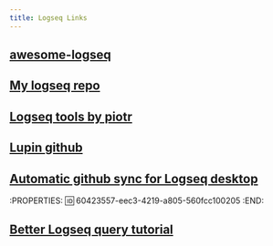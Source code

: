 ```yaml
---
title: Logseq Links
---
```


## [awesome-logseq](https://github.com/logseq/awesome-logseq)
## [My logseq repo](https://github.com/dandusty/logseq-notes/tree/master/pages)
## [Logseq tools by piotr](https://piotrsss.github.io/logseq-tools/public/)
## [Lupin github](https://github.com/akhater/Lupin)
## [Automatic github sync for Logseq desktop](https://github.com/defclass/git-auto)
:PROPERTIES:
:id: 60423557-eec3-4219-a805-560fcc100205
:END:
## [Better Logseq query tutorial](https://docs.datomic.com/on-prem/query/query.html#queries)

